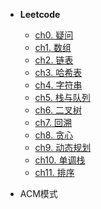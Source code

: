 * **Leetcode**

    * [ch0. 疑问](01DataStructure/ch0)
    * [ch1. 数组](01DataStructure/ch1)
    * [ch2. 链表](01DataStructure/ch2)
    * [ch3. 哈希表](01DataStructure/ch3)
    * [ch4. 字符串](01DataStructure/ch4)
    * [ch5. 栈与队列](01DataStructure/ch5)
    * [ch6. 二叉树](01DataStructure/ch6)
    * [ch7. 回溯](01DataStructure/ch7)
    * [ch8. 贪心](01DataStructure/ch8)
    * [ch9. 动态规划](01DataStructure/ch9)
    * [ch10. 单调栈](01DataStructure/ch10)
    * [ch11. 排序](01DataStructure/ch11)

* ACM模式

    
